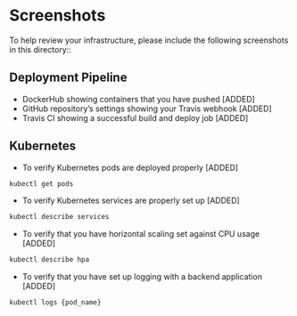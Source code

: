 # Screenshots
To help review your infrastructure, please include the following screenshots in this directory::

## Deployment Pipeline
* DockerHub showing containers that you have pushed [ADDED]
* GitHub repository’s settings showing your Travis webhook [ADDED]
* Travis CI showing a successful build and deploy job  [ADDED]

## Kubernetes
* To verify Kubernetes pods are deployed properly  [ADDED]
```bash
kubectl get pods
```
* To verify Kubernetes services are properly set up  [ADDED]
```bash
kubectl describe services
```
* To verify that you have horizontal scaling set against CPU usage  [ADDED]
```bash
kubectl describe hpa
```
* To verify that you have set up logging with a backend application [ADDED]
```bash
kubectl logs {pod_name}
```
